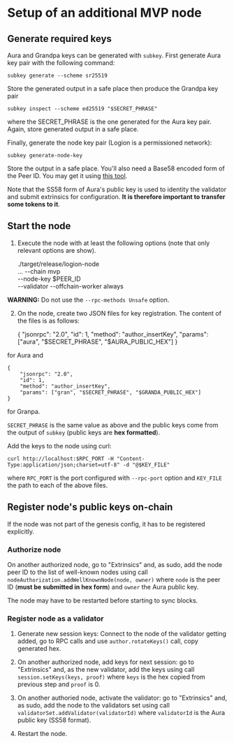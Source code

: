 # Setup of an additional MVP node

## Generate required keys

Aura and Grandpa keys can be generated with `subkey`. First generate Aura key pair with the following command:

    subkey generate --scheme sr25519

Store the generated output in a safe place then produce the Grandpa key pair

    subkey inspect --scheme ed25519 "$SECRET_PHRASE"

where the SECRET_PHRASE is the one generated for the Aura key pair. Again, store generated output in a safe place.

Finally, generate the node key pair (Logion is a permissioned network):

    subkey generate-node-key

Store the output in a safe place. You'll also need a Base58 encoded form of the Peer ID. You may get it using
[this tool](https://whisperd.tech/bs58-codec/).

Note that the SS58 form of Aura's public key is used to identity the validator and submit extrinsics for configuration.
**It is therefore important to transfer some tokens to it**.

## Start the node

1. Execute the node with at least the following options (note that only relevant options are show).

    ./target/release/logion-node \
        ...
        --chain mvp \
        --node-key $PEER_ID \
        --validator
        --offchain-worker always

**WARNING:** Do not use the `--rpc-methods Unsafe` option.

2. On the node, create two JSON files for key registration. The content of the files is as follows:

    {
        "jsonrpc": "2.0",
        "id": 1,
        "method": "author_insertKey",
        "params": ["aura", "$SECRET_PHRASE", "$AURA_PUBLIC_HEX"]
    }

for Aura and

    {
        "jsonrpc": "2.0",
        "id": 1,
        "method": "author_insertKey",
        "params": ["gran", "$SECRET_PHRASE", "$GRANDA_PUBLIC_HEX"]
    }

for Granpa.

`SECRET_PHRASE` is the same value as above and the public keys come from the output of `subkey` (public keys are **hex formatted**).

Add the keys to the node using curl:

    curl http://localhost:$RPC_PORT -H "Content-Type:application/json;charset=utf-8" -d "@$KEY_FILE"

where `RPC_PORT` is the port configured with `--rpc-port` option and `KEY_FILE` the path to each of the above files.

## Register node's public keys on-chain

If the node was not part of the genesis config, it has to be registered explicitly.

### Authorize node

On another authorized node, go to "Extrinsics" and, as sudo, add the node peer ID to the list of well-known nodes 
using call `nodeAuthorization.addWellKnownNode(node, owner)` where `node` is the peer ID (**must be submitted in hex form**) and `owner` the Aura
public key.

The node may have to be restarted before starting to sync blocks.

### Register node as a validator

1. Generate new session keys: Connect to the node of the validator getting added, go to RPC calls and use `author.rotateKeys()` call,
copy generated hex.

2. On another authorized node, add keys for next session: go to "Extrinsics" and, as the new validator, add the keys
using call `session.setKeys(keys, proof)` where `keys` is the hex copied from previous step and `proof` is 0.

3. On another authoried node, activate the validator: go to "Extrinsics" and, as sudo, add the node to the validators set 
using call `validatorSet.addValidator(validatorId)` where `validatorId` is the Aura public key (SS58 format).

4. Restart the node.
